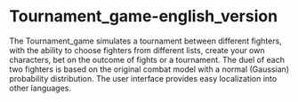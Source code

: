 # Tournament_game-english_version
The Tournament_game simulates a tournament between different fighters, with the ability to choose fighters from different lists, create your own characters, bet on the outcome of fights or a tournament. The duel of each two fighters is based on the original combat model with a normal (Gaussian) probability distribution. The user interface provides easy localization into other languages.
